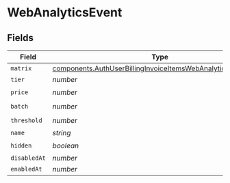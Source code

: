 # WebAnalyticsEvent


## Fields

| Field                                                                                                                                          | Type                                                                                                                                           | Required                                                                                                                                       | Description                                                                                                                                    |
| ---------------------------------------------------------------------------------------------------------------------------------------------- | ---------------------------------------------------------------------------------------------------------------------------------------------- | ---------------------------------------------------------------------------------------------------------------------------------------------- | ---------------------------------------------------------------------------------------------------------------------------------------------- |
| `matrix`                                                                                                                                       | [components.AuthUserBillingInvoiceItemsWebAnalyticsEventMatrix](../../models/components/authuserbillinginvoiceitemswebanalyticseventmatrix.md) | :heavy_minus_sign:                                                                                                                             | N/A                                                                                                                                            |
| `tier`                                                                                                                                         | *number*                                                                                                                                       | :heavy_minus_sign:                                                                                                                             | N/A                                                                                                                                            |
| `price`                                                                                                                                        | *number*                                                                                                                                       | :heavy_check_mark:                                                                                                                             | N/A                                                                                                                                            |
| `batch`                                                                                                                                        | *number*                                                                                                                                       | :heavy_check_mark:                                                                                                                             | N/A                                                                                                                                            |
| `threshold`                                                                                                                                    | *number*                                                                                                                                       | :heavy_check_mark:                                                                                                                             | N/A                                                                                                                                            |
| `name`                                                                                                                                         | *string*                                                                                                                                       | :heavy_minus_sign:                                                                                                                             | N/A                                                                                                                                            |
| `hidden`                                                                                                                                       | *boolean*                                                                                                                                      | :heavy_check_mark:                                                                                                                             | N/A                                                                                                                                            |
| `disabledAt`                                                                                                                                   | *number*                                                                                                                                       | :heavy_minus_sign:                                                                                                                             | N/A                                                                                                                                            |
| `enabledAt`                                                                                                                                    | *number*                                                                                                                                       | :heavy_minus_sign:                                                                                                                             | N/A                                                                                                                                            |